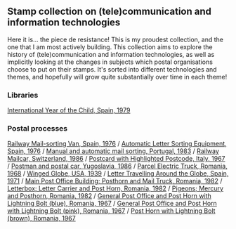 ## Stamp collection on (tele)communication and information technologies

Here it is... the piece de resistance! This is my proudest collection, and the one that I am most actively building. This collection aims to explore the history of (tele)communication and information technologies, as well as implicitly looking at the changes in subjects which postal organisations choose to put on their stamps. It's sorted into different technologies and themes, and hopefully will grow quite substantially over time in each theme!

### Libraries

[International Year of the Child, Spain, 1979](https://i.colnect.net/f/174/555/International-Year-of-the-Child.jpg)

### Postal processes

[Railway Mail-sorting Van, Spain, 1976](https://i.colnect.net/f/650/587/Railway-Mail-sorting-Van.jpg) / 
[Automatic Letter Sorting Equipment, Spain, 1976](https://i.colnect.net/f/470/931/Automatic-Letter-Sorting-Equipment.jpg) / 
[Manual and automatic mail sorting, Portugal, 1983](https://i.colnect.net/f/175/722/Manual-and-automatic-mail-sorting.jpg) / 
[Railway Mailcar, Switzerland, 1986](https://i.colnect.net/f/140/912/Railway-Mailcar.jpg) / 
[Postcard with Highlighted Postcode, Italy, 1967](https://i.colnect.net/f/171/493/Postcard-with-Highlighted-Postcode.jpg) / 
[Postman and postal car, Yugoslavia, 1986](https://colnect.com/en/stamps/stamp/294375-Postman_and_postal_car-Postal_Services-Yugoslavia) / 
[Parcel Electric Truck, Romania, 1968](https://i.colnect.net/f/4833/045/Parcel-Electric-Truck.jpg) / 
[Winged Globe, USA, 1939](https://i.colnect.net/f/21589/057/Winged-Globe.jpg) / 
[Letter Travelling Around the Globe, Spain, 1971](https://i.colnect.net/f/601/848/Letter-Travelling-Around-the-Globe.jpg) / 
[Main Post Office Building; Posthorn and Mail Truck, Romania, 1982](https://i.colnect.net/f/8325/852/Main-Post-Office-Building--Posthorn-and-Mail-Truck.jpg) / 
[Letterbox; Letter Carrier and Post Horn, Romania, 1982](https://i.colnect.net/f/8325/961/Letterbox--Letter-Carrier-and-Post-Horn.jpg) / 
[Pigeons; Mercury and Posthorn, Romania, 1982](https://i.colnect.net/f/8325/849/Pigeons--Mercury-and-Posthorn.jpg) / 
[General Post Office and Post Horn with Lightning Bolt (blue), Romania, 1967](https://i.colnect.net/f/1392/778/General-Post-Office-and-Post-Horn-with-Lightning-Bolt.jpg) / 
[General Post Office and Post Horn with Lightning Bolt (pink), Romania, 1967](https://i.colnect.net/f/1392/781/General-Post-Office-and-Post-Horn-with-Lightning-Bolt.jpg) / 
[Post Horn with Lightning Bolt (brown), Romania, 1967](https://i.colnect.net/f/1392/789/Post-Horn-with-Lightning-Bolt.jpg)
